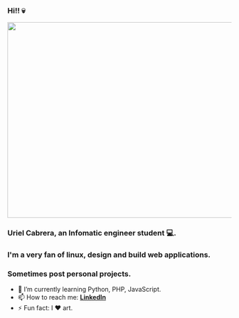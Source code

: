 ### Hi!! :skull: 

<img src="https://user-images.githubusercontent.com/55292448/95516096-56b57e00-0984-11eb-9da2-39aae751f9f3.gif" width="522" height="440"/>

### Uriel Cabrera, an Infomatic engineer student :computer:.
### I'm a very fan of linux, design and build web applications.
### Sometimes post personal projects.


- 🌱 I’m currently learning Python, PHP, JavaScript.
- 📫 How to reach me: **[LinkedIn](https://www.linkedin.com/in/iv%C3%A1n-uriel-cabrera-landaverde-307b4a1a0/)**
- ⚡ Fun fact: I :heart: art.
